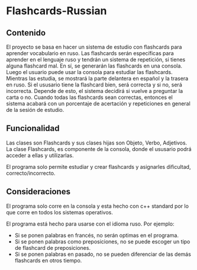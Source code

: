 # Flashcards-Russian
## Contenido 
El proyecto se basa en hacer un sistema de estudio con flashcards para aprender vocabulario en ruso. Las flashcards serán específicas para aprender en el lenguaje ruso y tendrán un sistema de repetición, si tienes alguna flashcard mal. En sí, se generarán las flashcards en una consola. Luego el usuario puede usar la consola para estudiar las flashcards. Mientras las estudia, se mostrará la parte delantera en español y la trasera en ruso. Si el ususario tiene la flashcard bien, será correcta y si no, será incorrecta. Depende de esto, el sistema decidirá si vuelve a preguntar la carta o no. Cuando todas las flashcards sean correctas, entonces el sistema acabará con un porcentaje de acertación y repeticiones en general de la sesión de estudio.

## Funcionalidad
Las clases son Flashcards y sus clases hijas son Objeto, Verbo, Adjetivos. La clase Flashcards, es componente de la consola, donde el ususario podrá acceder a ellas y utilizarlas.

El programa solo permite estudiar y crear flashcards y asignarles dificultad, correcto/incorrecto.

## Consideraciones
El programa solo corre en la consola y esta hecho con c++ standard por lo que corre en todos los sistemas operativos.

El programa está hecho para usarse con el idioma ruso. Por ejemplo:
+ Si se ponen palabras en francés, no serán optimas en el programa.
+ Si se ponen palabras como preposiciones, no se puede escoger un tipo de flashcard de preposiciones.
+ Si se ponen palabras en pasado, no se pueden diferenciar de las demás flashcards en otros tiempo.


